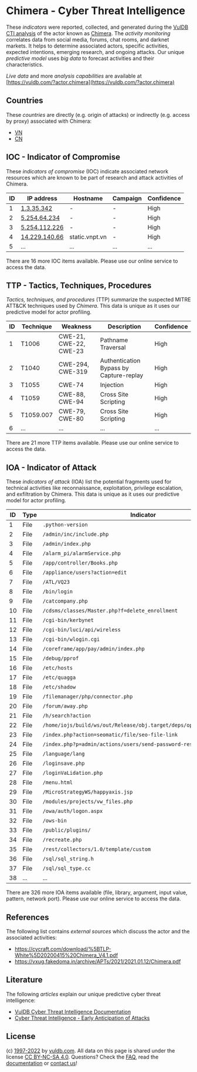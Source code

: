 # Chimera - Cyber Threat Intelligence

These _indicators_ were reported, collected, and generated during the [VulDB CTI analysis](https://vuldb.com/?kb.cti) of the actor known as [Chimera](https://vuldb.com/?actor.chimera). The _activity monitoring_ correlates data from social media, forums, chat rooms, and darknet markets. It helps to determine associated actors, specific activities, expected intentions, emerging research, and ongoing attacks. Our unique _predictive model_ uses _big data_ to forecast activities and their characteristics.

_Live data_ and more _analysis capabilities_ are available at [https://vuldb.com/?actor.chimera](https://vuldb.com/?actor.chimera)

## Countries

These _countries_ are directly (e.g. origin of attacks) or indirectly (e.g. access by proxy) associated with Chimera:

* [VN](https://vuldb.com/?country.vn)
* [CN](https://vuldb.com/?country.cn)

## IOC - Indicator of Compromise

These _indicators of compromise_ (IOC) indicate associated network resources which are known to be part of research and attack activities of Chimera.

ID | IP address | Hostname | Campaign | Confidence
-- | ---------- | -------- | -------- | ----------
1 | [1.3.35.342](https://vuldb.com/?ip.1.3.35.342) | - | - | High
2 | [5.254.64.234](https://vuldb.com/?ip.5.254.64.234) | - | - | High
3 | [5.254.112.226](https://vuldb.com/?ip.5.254.112.226) | - | - | High
4 | [14.229.140.66](https://vuldb.com/?ip.14.229.140.66) | static.vnpt.vn | - | High
5 | ... | ... | ... | ...

There are 16 more IOC items available. Please use our online service to access the data.

## TTP - Tactics, Techniques, Procedures

_Tactics, techniques, and procedures_ (TTP) summarize the suspected MITRE ATT&CK techniques used by _Chimera_. This data is unique as it uses our predictive model for actor profiling.

ID | Technique | Weakness | Description | Confidence
-- | --------- | -------- | ----------- | ----------
1 | T1006 | CWE-21, CWE-22, CWE-23 | Pathname Traversal | High
2 | T1040 | CWE-294, CWE-319 | Authentication Bypass by Capture-replay | High
3 | T1055 | CWE-74 | Injection | High
4 | T1059 | CWE-88, CWE-94 | Cross Site Scripting | High
5 | T1059.007 | CWE-79, CWE-80 | Cross Site Scripting | High
6 | ... | ... | ... | ...

There are 21 more TTP items available. Please use our online service to access the data.

## IOA - Indicator of Attack

These _indicators of attack_ (IOA) list the potential fragments used for technical activities like reconnaissance, exploitation, privilege escalation, and exfiltration by Chimera. This data is unique as it uses our predictive model for actor profiling.

ID | Type | Indicator | Confidence
-- | ---- | --------- | ----------
1 | File | `.python-version` | High
2 | File | `/admin/inc/include.php` | High
3 | File | `/admin/index.php` | High
4 | File | `/alarm_pi/alarmService.php` | High
5 | File | `/app/controller/Books.php` | High
6 | File | `/appliance/users?action=edit` | High
7 | File | `/ATL/VQ23` | Medium
8 | File | `/bin/login` | Medium
9 | File | `/catcompany.php` | High
10 | File | `/cdsms/classes/Master.php?f=delete_enrollment` | High
11 | File | `/cgi-bin/kerbynet` | High
12 | File | `/cgi-bin/luci/api/wireless` | High
13 | File | `/cgi-bin/wlogin.cgi` | High
14 | File | `/coreframe/app/pay/admin/index.php` | High
15 | File | `/debug/pprof` | Medium
16 | File | `/etc/hosts` | Medium
17 | File | `/etc/quagga` | Medium
18 | File | `/etc/shadow` | Medium
19 | File | `/filemanager/php/connector.php` | High
20 | File | `/forum/away.php` | High
21 | File | `/h/search?action` | High
22 | File | `/home/iojs/build/ws/out/Release/obj.target/deps/openssl/openssl.cnf` | High
23 | File | `/index.php?action=seomatic/file/seo-file-link` | High
24 | File | `/index.php?p=admin/actions/users/send-password-reset-email` | High
25 | File | `/language/lang` | High
26 | File | `/loginsave.php` | High
27 | File | `/loginVaLidation.php` | High
28 | File | `/menu.html` | Medium
29 | File | `/MicroStrategyWS/happyaxis.jsp` | High
30 | File | `/modules/projects/vw_files.php` | High
31 | File | `/owa/auth/logon.aspx` | High
32 | File | `/ows-bin` | Medium
33 | File | `/public/plugins/` | High
34 | File | `/recreate.php` | High
35 | File | `/rest/collectors/1.0/template/custom` | High
36 | File | `/sql/sql_string.h` | High
37 | File | `/sql/sql_type.cc` | High
38 | ... | ... | ...

There are 326 more IOA items available (file, library, argument, input value, pattern, network port). Please use our online service to access the data.

## References

The following list contains _external sources_ which discuss the actor and the associated activities:

* https://cycraft.com/download/%5BTLP-White%5D20200415%20Chimera_V4.1.pdf
* https://vxug.fakedoma.in/archive/APTs/2021/2021.01.12/Chimera.pdf

## Literature

The following _articles_ explain our unique predictive cyber threat intelligence:

* [VulDB Cyber Threat Intelligence Documentation](https://vuldb.com/?kb.cti)
* [Cyber Threat Intelligence - Early Anticipation of Attacks](https://www.scip.ch/en/?labs.20201022)

## License

(c) [1997-2022](https://vuldb.com/?kb.changelog) by [vuldb.com](https://vuldb.com/?kb.about). All data on this page is shared under the license [CC BY-NC-SA 4.0](https://creativecommons.org/licenses/by-nc-sa/4.0/). Questions? Check the [FAQ](https://vuldb.com/?kb.faq), read the [documentation](https://vuldb.com/?kb) or [contact us](https://vuldb.com/?contact)!

